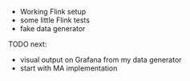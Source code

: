 - Working Flink setup
- some little Flink tests
- fake data generator


TODO next:
- visual output on Grafana from my data generator
- start with MA implementation

